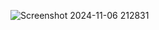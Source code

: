 ![Screenshot 2024-11-06 212831](https://github.com/user-attachments/assets/ff352ce5-5a3e-440c-ac78-c60e0cb9af29)
